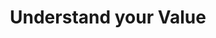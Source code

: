 ---
title: Understand your Value
link: https://www.instagram.com/p/Bek50rCAXqQ/
image: "/img/posts/understand-your-value.jpg"
type: instagram
priority: 11
---